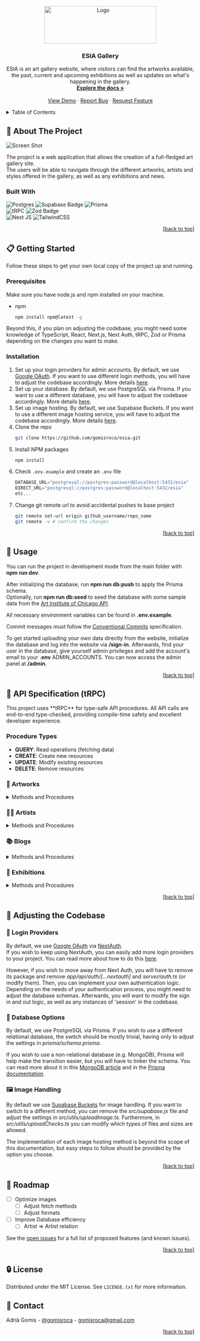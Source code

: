 <div align="center" id="readme-top">
  <a href="https://github.com/gomisroca/esia">
    <img src="banner.webp" alt="Logo" width="300" height="100">
  </a>

<h3 align="center">ESIA Gallery</h3>

  <p align="center">
    ESIA is an art gallery website, where visitors can find the artworks available, the past, current and upcoming exhibitions as well as updates on what's happening in the gallery.
    <br />
    <a href="https://github.com/gomisroca/esia"><strong>Explore the docs »</strong></a>
    <br />
    <br />
    <a href="https://esia.vercel.app/">View Demo</a>
    ·
    <a href="https://github.com/gomisroca/esia/issues/new?labels=bug&template=bug-report---.md">Report Bug</a>
    ·
    <a href="https://github.com/gomisroca/esia/issues/new?labels=enhancement&template=feature-request---.md">Request Feature</a>
  </p>
</div>



<!-- TABLE OF CONTENTS -->
<details>
  <summary>Table of Contents</summary>
  <ol>
    <li>
      <a href="#about-the-project">About The Project</a>
      <ul>
        <li><a href="#built-with">Built With</a></li>
      </ul>
    </li>
    <li>
      <a href="#getting-started">Getting Started</a>
      <ul>
        <li><a href="#prerequisites">Prerequisites</a></li>
        <li><a href="#installation">Installation</a></li>
      </ul>
    </li>
    <li><a href="#usage">Usage</a></li>
    <li>
      <a href="#api-specification">API Specification (tRPC)</a>
      <ul>
        <li><a href="#procedure-types">Procedure Types</a></li>
        <li><a href="#artworks">Artworks</a></li>
        <li><a href="#artists">Artists</a></li>
        <li><a href="#blogs">Blogs</a></li>
        <li><a href="#exhibitions">Exhibitions</a></li>
      </ul>
    </li>
    <li>
      <a href="#adjustments">Adjusting the Codebase</a>
      <ul>
        <li><a href="#login-providers">Login Providers</a></li>
        <li><a href="#database-options">Database Options</a></li>
        <li><a href="#image-handling">Image Handling</a></li>
      </ul>
    </li>
    <li><a href="#roadmap">Roadmap</a></li>
    <li><a href="#license">License</a></li>
    <li><a href="#contact">Contact</a></li>
  </ol>
</details>



<!-- ABOUT THE PROJECT -->
<h2 id="about-the-project">📡 About The Project</h2>

![Screen Shot](screenshot.webp)

The project is a web application that allows the creation of a full-fledged art gallery site.  
The users will be able to navigate through the different artworks, artists and styles offered in the gallery, as well as any exhibitions and news.

### Built With
![Postgres](https://img.shields.io/badge/postgres-%23316192.svg?style=for-the-badge&logo=postgresql&logoColor=white)
![Supabase Badge](https://img.shields.io/badge/Supabase-3FCF8E?logo=supabase&logoColor=fff&style=for-the-badge)
![Prisma](https://img.shields.io/badge/Prisma-3982CE?style=for-the-badge&logo=Prisma&logoColor=white)  
![tRPC](https://img.shields.io/badge/tRPC-%232596BE.svg?style=for-the-badge&logo=tRPC&logoColor=white)
![Zod Badge](https://img.shields.io/badge/Zod-3E67B1?logo=zod&logoColor=fff&style=for-the-badge)  
![Next JS](https://img.shields.io/badge/Next-black?style=for-the-badge&logo=next.js&logoColor=white)
![TailwindCSS](https://img.shields.io/badge/tailwindcss-%2338B2AC.svg?style=for-the-badge&logo=tailwind-css&logoColor=white)  

<p align="right">[<a href="#readme-top">back to top</a>]</p>



<!-- GETTING STARTED -->
<h2 id="getting-started">📋 Getting Started</h2>

Follow these steps to get your own local copy of the project up and running.

<h3 id="prerequisites">Prerequisites</h3>

Make sure you have node.js and npm installed on your machine.
* npm
  ```sh
  npm install npm@latest -g
  ```
Beyond this, if you plan on adjusting the codebase, you might need some knowledge of TypeScript, React, Next.js, Next Auth, tRPC, Zod or Prisma depending on the changes you want to make.

<h3 id="installation">Installation</h3>

1. Set up your login providers for admin accounts. By default, we use [Google OAuth](https://console.cloud.google.com). If you want to use different login methods, you will have to adjust the codebase accordingly. More details [here](#login-providers).
2. Set up your database. By default, we use PostgreSQL via Prisma. If you want to use a different database, you will have to adjust the codebase accordingly. More details [here](#database-options).
3. Set up image hosting. By default, we use Supabase Buckets. If you want to use a different image hosting service, you will have to adjust the codebase accordingly. More details [here](#image-hosting).
4. Clone the repo
   ```sh
   git clone https://github.com/gomisroca/esia.git
   ```
5. Install NPM packages
   ```sh
   npm install
   ```
6. Check `.env.example` and create an `.env` file
   ```js
   DATABASE_URL="postgresql://postgres:password@localhost:5432/esia"
   DIRECT_URL="postgresql://postgres:password@localhost:5432/esia"
   etc...
   ```
7. Change git remote url to avoid accidental pushes to base project
   ```sh
   git remote set-url origin github_username/repo_name
   git remote -v # confirm the changes
   ```

<p align="right">[<a href="#readme-top">back to top</a>]</p>



<!-- USAGE EXAMPLES -->
<h2 id="usage">💠 Usage</h2>

You can run the project in development mode from the main folder with **npm run dev**.  

After initializing the database, run **npm run db:push** to apply the Prisma schema.  
Optionally, run **npm run db:seed** to seed the database with some sample data from the [Art Institute of Chicago API](https://api.artic.edu/docs/#introduction).  

All necessary environment variables can be found in **.env.example**.

Commit messages must follow the [Conventional Commits](https://www.conventionalcommits.org/en/v1.0.0/) specification.

To get started uploading your own data directly from the website, initialize the database and log into the website via **/sign-in**. Afterwards, find your user in the database, give yourself admin privileges and add the account's email to your **.env** ADMIN_ACCOUNTS. You can now access the admin panel at **/admin**.

<p align="right">[<a href="#readme-top">back to top</a>]</p>



<!-- API SPECIFICATION -->
<h2 id="api-specification">🚀 API Specification (tRPC)</h2>
  This project uses **tRPC** for type-safe API procedures. All API calls are end-to-end type-checked, providing compile-time safety and excellent developer experience.

<h3 id="procedure-types">Procedure Types</h3>

  * **QUERY**: Read operations (fetching data)  
  * **CREATE**: Create new resources  
  * **UPDATE**: Modify existing resources  
  * **DELETE**: Remove resources  

<h3 id="artworks">🎨 Artworks</h3>
<details>
  <summary>Methods and Procedures</summary>

| Procedure | Method | Description | Input | Output |
| --- | --- | --- | --- | --- |
| QUERY | `getUnique` | Get a unique artwork | ID | Artwork |
| QUERY | `getAll` | Get paginated artworks | Limit?, Cursor? | Artwork[] |
| QUERY | `getStyles` | Get all artwork styles | | ArtworkStyle[] |
| QUERY | `getByStyle` | Get all artworks by style | Style Name | Artwork[]? |
| QUERY | `getByArtist` | Get all artworks by artist | Artist ID | Artwork[]? |
| QUERY | `search` | Get all artworks by search query | Search Term | Artwork[]? |
| CREATE | `create` | Create new artwork | Artwork Data | Artwork |
| UPDATE | `update` | Update an existing artwork | Artwork Data | Artwork |
| DELETE | `delete` | Delete an existing artwork | ID | Boolean |


</details>

<h3 id="artists">👨‍🎨 Artists</h3>
<details>
  <summary>Methods and Procedures</summary>

| Procedure | Method | Description | Input | Output |
| --- | --- | --- | --- | --- |
| QUERY | `getUnique` | Get a unique artist and their artworks | ID | Artist + Artwork[] |
| QUERY | `getInformation` | Get simple artist data | ID | Artist |
| QUERY | `getAll` | Get all artists | | Artist[] |
| CREATE | `create` | Create new artist entry | Artist Data | Artist |
| UPDATE | `update` | Update an existing artist | Artist Data | Artist |
| DELETE | `delete` | Delete an existing artist | ID | Boolean |

</details>

<h3 id="blogs">📚 Blogs</h3>
<details>
  <summary>Methods and Procedures</summary>

| Procedure | Method | Description | Input | Output |
| --- | --- | --- | --- | --- |
| QUERY | `getUnique` | Get a unique blog entry | ID | Blog |
| QUERY | `getAll` | Get paginated blog entries | Limit?, Cursor? | Blog[] |
| CREATE | `create` | Create new blog entry | Blog Data | Blog |
| UPDATE | `update` | Update an existing blog entry | Blog Data | Blog |
| DELETE | `delete` | Delete an existing blog entry | ID | Boolean |

</details>

<h3 id="exhibitions">📅 Exhibitions</h3>
<details>
  <summary>Methods and Procedures</summary>

| Procedure | Method | Description | Input | Output |
| --- | --- | --- | --- | --- |
| QUERY | `getUnique` | Get a unique exhibition | ID | Exhibition |
| QUERY | `getAll` | Get paginated exhibitions | Limit?, Cursor? | Exhibition[] |
| CREATE | `create` | Create new exhibition | Exhibition Data | Exhibition |
| UPDATE | `update` | Update an existing exhibition | Exhibition Data | Exhibition |
| DELETE | `delete` | Delete an existing exhibition | ID | Boolean |

</details>


<p align="right">[<a href="#readme-top">back to top</a>]</p>



<!-- ADJUSTMENTS -->
<h2 id="adjustments">🔨 Adjusting the Codebase</h2>

  <h3 id="login-providers">🔑 Login Providers</h3>

  By default, we use [Google OAuth](https://console.cloud.google.com) via [NextAuth](https://next-auth.js.org/).  
  If you wish to keep using NextAuth, you can easily add more login providers to your project. You can read more about how to do this [here](https://next-auth.js.org/providers/).  

  However, if you wish to move away from Next Auth, you will have to remove its package and remove *app/api/auth/[...nextauth]* and *server/auth.ts* (or modify them).
  Then, you can implement your own authentication logic. Depending on the needs of your authentication process, you might need to adjust the database schemas.
  Afterwards, you will want to modify the sign in and out logic, as well as any instances of 'session' in the codebase.
  
  <h3 id="database-options">💾 Database Options</h3>

  By default, we use PostgreSQL via Prisma. If you wish to use a different relational database, the switch should be mostly trivial, having only to adjust the settings in *prisma/schema.prisma*.

  If you wish to use a non-relational database (e.g. MongoDB), Prisma will help make the transition easier, but you will have to tinker the schema. You can read more about it in this [MongoDB article](https://www.mongodb.com/resources/compare/mongodb-postgresql/dsl-migrating-postgres-to-mongodb) and in the [Prisma documentation](https://www.prisma.io/docs/getting-started/setup-prisma/add-to-existing-project/mongodb-typescript-mongodb).

  <h3 id="image-handling">🖼️ Image Handling</h3>

  By default we use [Supabase Buckets](https://supabase.com/docs/guides/storage) for image handling. If you want to switch to a different method, you can remove the *src/supabase.js* file and adjust the settings in *src/utils/uploadImage.ts*. Furthermore, in *src/utils/uploadChecks.ts* you can modify which types of files and sizes are allowed.

  The implementation of each image hosting method is beyond the scope of this documentation, but easy steps to follow should be provided by the option you choose.

<p align="right">[<a href="#readme-top">back to top</a>]</p>



<!-- ROADMAP -->
<h2 id="roadmap">📍 Roadmap</h2>

- [ ] Optimize images
  - [ ] Adjust fetch methods
  - [ ] Adjust formats
- [ ] Improve Database efficiency
  - [ ] Artist => Artist relation

See the [open issues](https://github.com/gomisroca/esia/issues) for a full list of proposed features (and known issues).

<p align="right">[<a href="#readme-top">back to top</a>]</p>


<!-- LICENSE -->
<h2 id="license">🔒 License</h2>

Distributed under the MIT License. See `LICENSE.txt` for more information.


<!-- CONTACT -->
<h2 id="contact">📧 Contact</h2>

Adrià Gomis - [@gomisroca](https://github.com/gomisroca) - gomisroca@gmail.com


<p align="right">[<a href="#readme-top">back to top</a>]</p>